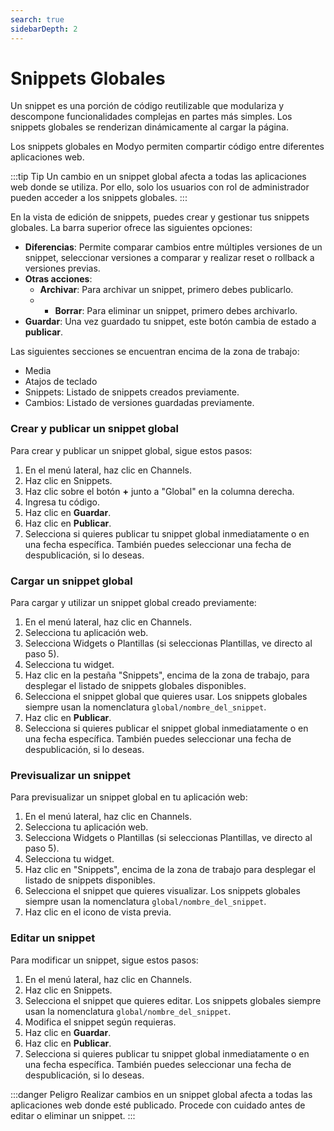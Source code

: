 ```yaml
---
search: true
sidebarDepth: 2
---
```


# Snippets Globales

Un snippet es una porción de código reutilizable que modulariza y descompone funcionalidades complejas en partes más simples. Los snippets globales se renderizan dinámicamente al cargar la página.

Los snippets globales en Modyo permiten compartir código entre diferentes aplicaciones web.

:::tip Tip
Un cambio en un snippet global afecta a todas las aplicaciones web donde se utiliza. Por ello, solo los usuarios con rol de administrador pueden acceder a los snippets globales.
:::

En la vista de edición de snippets, puedes crear y gestionar tus snippets globales. La barra superior ofrece las siguientes opciones:

- **Diferencias**: Permite comparar cambios entre múltiples versiones de un snippet, seleccionar versiones a comparar y realizar reset o rollback a versiones previas.
- **Otras acciones**:
    - **Archivar**: Para archivar un snippet, primero debes publicarlo.
    - - **Borrar**: Para eliminar un snippet, primero debes archivarlo.
- **Guardar**: Una vez guardado tu snippet, este botón cambia de estado a **publicar**.

Las siguientes secciones se encuentran encima de la zona de trabajo:

- Media
- Atajos de teclado
- Snippets: Listado de snippets creados previamente.
- Cambios: Listado de versiones guardadas previamente.



### Crear y publicar un snippet global

Para crear y publicar un snippet global, sigue estos pasos:

1. En el menú lateral, haz clic en Channels.
1. Haz clic en Snippets.
1. Haz clic sobre el botón **+** junto a "Global" en la columna derecha.
1. Ingresa tu código.
1. Haz clic en **Guardar**.
1. Haz clic en **Publicar**.
1. Selecciona si quieres publicar tu snippet global inmediatamente o en una fecha específica. También puedes seleccionar una fecha de despublicación, si lo deseas.

### Cargar un snippet global
Para cargar y utilizar un snippet global creado previamente:

1. En el menú lateral, haz clic en Channels.
1. Selecciona tu aplicación web.
1. Selecciona Widgets o Plantillas (si seleccionas Plantillas, ve directo al paso 5).
1. Selecciona tu widget.
1. Haz clic en la pestaña "Snippets", encima de la zona de trabajo, para desplegar el listado de snippets globales disponibles.
1. Selecciona el snippet global que quieres usar. Los snippets globales siempre usan la nomenclatura `global/nombre_del_snippet`.
1. Haz clic en **Publicar**.
1. Selecciona si quieres publicar el snippet global inmediatamente o en una fecha específica. También puedes seleccionar una fecha de despublicación, si lo deseas.

### Previsualizar un snippet
Para previsualizar un snippet global en tu aplicación web:

1. En el menú lateral, haz clic en Channels.
1. Selecciona tu aplicación web.
1. Selecciona Widgets o Plantillas (si seleccionas Plantillas, ve directo al paso 5).
1. Selecciona tu widget.
1. Haz clic en "Snippets", encima de la zona de trabajo para desplegar el listado de snippets disponibles.
1. Selecciona el snippet que quieres visualizar. Los snippets globales siempre usan la nomenclatura `global/nombre_del_snippet`.
1. Haz clic en el icono de vista previa.


### Editar un snippet
Para modificar un snippet, sigue estos pasos:

1. En el menú lateral, haz clic en Channels.
1. Haz clic en Snippets.
1. Selecciona el snippet que quieres editar. Los snippets globales siempre usan la nomenclatura `global/nombre_del_snippet`.
1. Modifica el snippet según requieras.
1. Haz clic en **Guardar**.
1. Haz clic en **Publicar**.
1. Selecciona si quieres publicar tu snippet global inmediatamente o en una fecha específica. También puedes seleccionar una fecha de despublicación, si lo deseas.


:::danger Peligro
Realizar cambios en un snippet global afecta a todas las aplicaciones web donde esté publicado. Procede con cuidado antes de editar o eliminar un snippet.
:::



